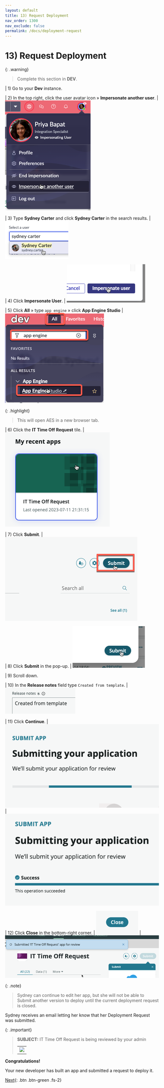 ```yaml
---
layout: default
title: 13) Request Deployment
nav_order: 1300
nav_exclude: false
permalink: /docs/deployment-request
---
```


# 13) Request Deployment

{: .warning}
> Complete this section in **DEV**.

| 1) Go to your **Dev** instance.

| 2) In the top right, click the user avatar icon » **Impersonate another user**.
| ![](../assets/images/2023-07-11-21-59-51.png)

| 3) Type **Sydney Carter** and click **Sydney Carter** in the search results.
| ![](../assets/images/2023-03-14-12-34-01.png)

| 4) Click **Impersonate User**. 
| ![](../assets/images/2023-03-14-12-34-24.png)

| 5) Click **All** » type ```app engine``` » click **App Engine Studio**
| ![](../assets/images/2023-07-11-17-18-49.png)

{: .highlight}
> This will open AES in a new browser tab.

| 6) Click the **IT Time Off Request** tile.
| ![](../assets/images/2023-07-11-22-01-34.png)

| 7) Click **Submit**.
| ![](../assets/images/2023-03-14-13-21-30.png)

| 8) Click **Submit** in the pop-up. 
| ![](../assets/images/2023-03-14-13-22-52.png)

| 9) Scroll down.

| 10) In the **Release notes** field type ```Created from template```.
| ![](../assets/images/2023-03-14-13-23-47.png)

| 11) Click **Continue**.
| ![](../assets/images/2023-03-14-13-24-23.png)
| ![](../assets/images/2023-03-14-13-24-30.png)

| 12) Click **Close** in the bottom-right corner.
| ![](../assets/images/2023-03-14-13-24-49.png)
| ![](../assets/images/2023-03-14-13-25-53.png)

{: .note}
> Sydney can continue to edit her app, but she will not be able to Submit another version to deploy until the current deployment request is closed.

Sydney receives an email letting her know that her Deployment Request was submitted. 

{: .important}
> **SUBJECT:** IT Time Off Request is being reviewed by your admin
> <table>
> <tbody>
> <tr>
> <td>
> <img src="https://creatorworkflowsnow.github.io/lab-aemc-utah/assets/images/2023-07-11-22-05-08.png">
> </td>
> </tr>
> </tbody>
> </table>

**Congratulations!** 

Your new developer has built an app and submitted a request to deploy it.

[Next](/lab-aemc-utah/docs/deployment-approval){: .btn .btn-green .fs-2}